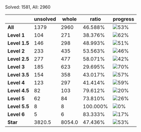 Solved: 1581, All: 2960

| |unsolved|whole|ratio|progress|
|----|----|----|----|----|
|**All**| 1379 | 2960 | 46.588%| ![53%](https://progress-bar.xyz/53?title=All) |
|**Level 1**| 104 | 271 | 38.376%| ![62%](https://progress-bar.xyz/62?title=All) |
|**Level 1.5**| 146 | 298 | 48.993%| ![51%](https://progress-bar.xyz/51?title=All) |
|**Level 2**| 233 | 435 | 53.563%| ![46%](https://progress-bar.xyz/46?title=All) |
|**Level 2.5**| 277 | 477 | 58.071%| ![42%](https://progress-bar.xyz/42?title=All) |
|**Level 3**| 185 | 623 | 29.695%| ![70%](https://progress-bar.xyz/70?title=All) |
|**Level 3.5**| 154 | 358 | 43.017%| ![57%](https://progress-bar.xyz/57?title=All) |
|**Level 4**| 123 | 297 | 41.414%| ![59%](https://progress-bar.xyz/59?title=All) |
|**Level 4.5**| 82 | 103 | 79.612%| ![20%](https://progress-bar.xyz/20?title=All) |
|**Level 5**| 62 | 84 | 73.810%| ![26%](https://progress-bar.xyz/26?title=All) |
|**Level 5.5**| 8 | 8 | 100.000%| ![0%](https://progress-bar.xyz/0?title=All) |
|**Level 6**| 5 | 6 | 83.333%| ![17%](https://progress-bar.xyz/17?title=All) |
|**Star**|3820.5 | 8054.0 |47.436%| ![53%](https://progress-bar.xyz/53?title=All) |
